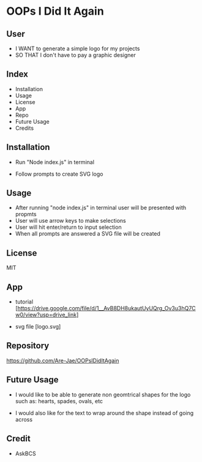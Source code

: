 # OOPs I Did It Again





## User

- I WANT to generate a simple logo for my projects
- SO THAT I don't have to pay a graphic designer




## Index 

- Installation 
- Usage 
- License
- App
- Repo
- Future Usage
- Credits 

## Installation 

- Run "Node index.js" in terminal 

- Follow prompts to create SVG logo 


## Usage 

- After running "node index.js" in terminal user will be presented with propmts
- User will use arrow keys to make selections
- User will hit enter/return to input selection 
- When all prompts are answered a SVG file will be created  

## License 

MIT

## App 
- tutorial [https://drive.google.com/file/d/1__AvB8DH8ukautUyUQrg_Ov3u3hQ7Cw0/view?usp=drive_link]

- svg file [logo.svg]

 
## Repository

https://github.com/Are-Jae/OOPsIDidItAgain 

## Future Usage

- I would like to be able to generate non geomtrical shapes for the logo such as: hearts, spades, ovals, etc 

- I would also like for the text to wrap around the shape instead of going across 

## Credit 

- AskBCS




